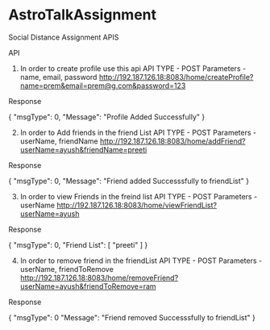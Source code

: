 # AstroTalkAssignment



Social Distance Assignment APIS

API

1. In order to create profile use this api 
API TYPE - POST
Parameters - name, email, password
http://192.187.126.18:8083/home/createProfile?name=prem&email=prem@g.com&password=123

Response 

{
    "msgType": 0,
    "Message": "Profile Added Successfully"
}


2. In order to Add friends in the friend List
API TYPE - POST
Parameters - userName, friendName
http://192.187.126.18:8083/home/addFriend?userName=ayush&friendName=preeti

Response

{
    "msgType": 0,
    "Message": "Friend added Successsfully to friendList"
}


3. In order to view Friends in the freind list 
API TYPE - POST
Parameters - userName
http://192.187.126.18:8083/home/viewFriendList?userName=ayush

Response

{
    "msgType": 0,
    "Friend List": [
        "preeti"
    ]
}



4. In order to remove friend in the friendList
API TYPE - POST
Parameters - userName, friendToRemove
http://192.187.126.18:8083/home/removeFriend?userName=ayush&friendToRemove=ram

Response

{
    "msgType": 0
	 "Message": "Friend removed Successsfully to friendList"
}
